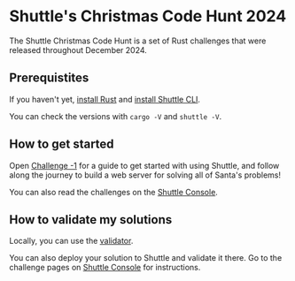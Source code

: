 # Shuttle's Christmas Code Hunt 2024

The Shuttle Christmas Code Hunt is a set of Rust challenges that were released throughout December 2024.

## Prerequistites

If you haven't yet, [install Rust](https://rustup.rs/) and [install Shuttle CLI](https://docs.shuttle.dev/getting-started/installation).

You can check the versions with `cargo -V` and `shuttle -V`.

## How to get started

Open [Challenge -1](challenges/-1.md) for a guide to get started with using Shuttle, and follow along the journey to build a web server for solving all of Santa's problems!

You can also read the challenges on the [Shuttle Console](https://console.shuttle.dev/).

## How to validate my solutions

Locally, you can use the [validator](validator/README.md).

You can also deploy your solution to Shuttle and validate it there. Go to the challenge pages on [Shuttle Console](https://console.shuttle.dev/) for instructions.
